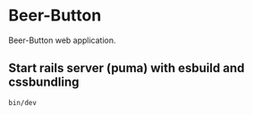 # Beer-Button

Beer-Button web application.

## Start rails server (puma) with esbuild and cssbundling

```
bin/dev
```
